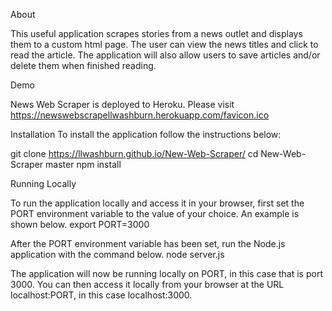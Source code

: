 

About

This useful application scrapes stories from a news outlet and displays them to a custom html page. The user can view the news titles and click to read the article. The application will also allow users to save articles and/or delete them when finished reading. 


Demo

News Web Scraper is deployed to Heroku. Please visit https://newswebscrapellwashburn.herokuapp.com/favicon.ico


Installation
To install the application follow the instructions below:




git clone https://llwashburn.github.io/New-Web-Scraper/
cd New-Web-Scraper
master
npm install


Running Locally

To run the application locally and access it in your browser, 
first set the PORT environment variable to the value of your choice. An example is shown below.
export PORT=3000

After the PORT environment variable has been set, run the Node.js application with the command below.
node server.js

The application will now be running locally on PORT, in this case that is port 3000. You can then access it locally from your browser at the URL localhost:PORT, in this case localhost:3000.






